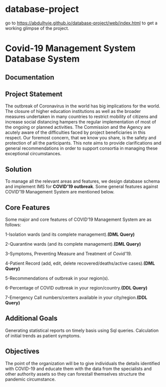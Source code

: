 # database-project

go to https://abdulhyie.github.io/database-project/web/index.html to get a working glimpse of the project.

# Covid-19 Management System Database System

## Documentation

## Project Statement

The outbreak of Coronavirus in the world has big implications for the world. The closure of higher education institutions as well as the broader measures undertaken in many countries to restrict mobility of citizens and increase social distancing hampers the regular implementation of most of the ongoing or planned activities. The Commission and the Agency are acutely aware of the difficulties faced by project beneficiaries in this respect. Our foremost concern, that we know you share, is the safety and protection of all the participants. This note aims to provide clarifications and general recommendations in order to support consortia in managing these exceptional circumstances.


## Solution

To manage all the relevant areas and features, we design database schema and implement IMS for <b>COVID’19 outbreak</b>. Some general features against COVID’19 Management System are mentioned below. 



## Core Features

Some major and core features of COVID’19 Management System are as follows:

1-Isolation wards (and its complete management).<b>(DML Query)</b>

2-Quarantine wards (and its complete management).<b>(DML Query)</b>

3-Symptoms, Preventing Measure and Treatment of Covid'19.

4-Patient Record (add, edit, delete recovered/deaths/active cases).<b>(DML Query)</b>

5-Recommendations of outbreak in your region(s).

6-Percentage of COVID outbreak in your region/country.<b>(DDL Query)</b>

7-Emergency Call numbers/centers available in your city/region.<b>(DDL Query)</b>



## Additional Goals

Generating statistical reports on timely basis using Sql queries.
Calculation of initial trends as patient symptoms.


## Objectives

The point of the organization will be to give individuals the details identified with COVID-19 and educate them with the data from the specialists and other authority assets so they can forestall themselves structure the pandemic circumstance.
